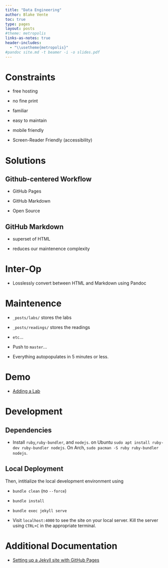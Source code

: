 ```yaml
---
title: "Data Engineering"
author: Blake Vente
toc: true
type: pages
layout: posts
#theme: metropolis
links-as-notes: true
header-includes:
  - "\\usetheme{metropolis}"
#pandoc site.md -t beamer -i -o slides.pdf  
---
```


# Constraints

* free hosting

* no fine print

* familiar

* easy to maintain

* mobile friendly

* Screen-Reader Friendly (accessibility)

# Solutions

## Github-centered Workflow

* GitHub Pages

* GitHub Markdown

* Open Source

## GitHub Markdown

* superset of HTML

* reduces our maintenence complexity

# Inter-Op

* Losslessly convert between HTML and Markdown
  using Pandoc

# Maintenence

* `_posts/labs/` stores the labs

* `_posts/readings/` stores the readings

* `etc`...

* Push to `master`...

* Everything autopopulates in 5 minutes or less.

# Demo

* [Adding a Lab](https://github.com/Hunter-Open-Source-Club/CSCI-135-Site)

# Development

## Dependencies

* Install `ruby`,`ruby-bundler`, and `nodejs`.
  on Ubuntu `sudo apt install ruby-dev ruby-bundler nodejs`. On Arch,
  `sudo pacman -S ruby ruby-bundler nodejs`.

## Local Deployment

Then, intitialize the local development environment using

* `bundle clean` (no `--force`)
* `bundle install`
* `bundle exec jekyll serve`

* Visit `localhost:4000` to see the site on your local server. Kill the server using `CTRL+C` in the appropriate terminal.

# Additional Documentation

 - [Setting up a Jekyll site with GitHub Pages](https://jekyllrb.com/docs/github-pages/)
